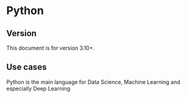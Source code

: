 # Python

## Version

This document is for version 3.10+.


## Use cases

Python is the main language for Data Science, Machine Learning and especially Deep Learning